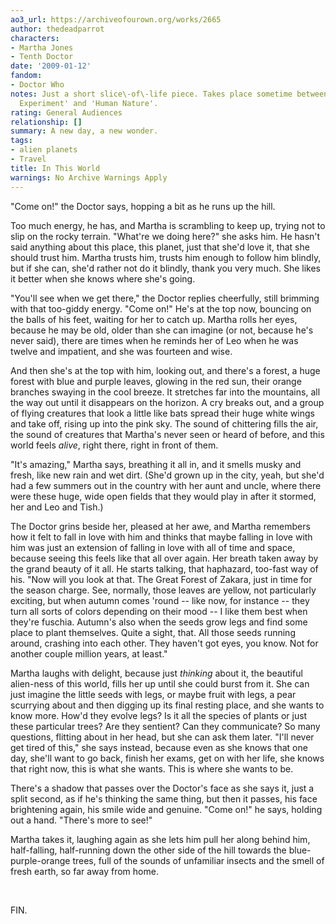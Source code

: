 ```yaml
---
ao3_url: https://archiveofourown.org/works/2665
author: thedeadparrot
characters:
- Martha Jones
- Tenth Doctor
date: '2009-01-12'
fandom:
- Doctor Who
notes: Just a short slice\-of\-life piece. Takes place sometime between 'The Lazarus
  Experiment' and 'Human Nature'.
rating: General Audiences
relationship: []
summary: A new day, a new wonder.
tags:
- alien planets
- Travel
title: In This World
warnings: No Archive Warnings Apply
---
```


"Come on!" the Doctor says, hopping a bit as he runs up the hill.

Too much energy, he has, and Martha is scrambling to keep up, trying not to slip on the rocky terrain. "What're we doing here?" she asks him. He hasn't said anything about this place, this planet, just that she'd love it, that she should trust him. Martha trusts him, trusts him enough to follow him blindly, but if she can, she'd rather not do it blindly, thank you very much. She likes it better when she knows where she's going.

"You'll see when we get there," the Doctor replies cheerfully, still brimming with that too\-giddy energy. "Come on!" He's at the top now, bouncing on the balls of his feet, waiting for her to catch up. Martha rolls her eyes, because he may be old, older than she can imagine (or not, because he's never said), there are times when he reminds her of Leo when he was twelve and impatient, and she was fourteen and wise.

And then she's at the top with him, looking out, and there's a forest, a huge forest with blue and purple leaves, glowing in the red sun, their orange branches swaying in the cool breeze. It stretches far into the mountains, all the way out until it disappears on the horizon. A cry breaks out, and a group of flying creatures that look a little like bats spread their huge white wings and take off, rising up into the pink sky. The sound of chittering fills the air, the sound of creatures that Martha's never seen or heard of before, and this world feels *alive*, right there, right in front of them.

"It's amazing," Martha says, breathing it all in, and it smells musky and fresh, like new rain and wet dirt. (She'd grown up in the city, yeah, but she'd had a few summers out in the country with her aunt and uncle, where there were these huge, wide open fields that they would play in after it stormed, her and Leo and Tish.)

The Doctor grins beside her, pleased at her awe, and Martha remembers how it felt to fall in love with him and thinks that maybe falling in love with him was just an extension of falling in love with all of time and space, because seeing this feels like that all over again. Her breath taken away by the grand beauty of it all. He starts talking, that haphazard, too\-fast way of his. "Now will you look at that. The Great Forest of Zakara, just in time for the season charge. See, normally, those leaves are yellow, not particularly exciting, but when autumn comes 'round \-\- like now, for instance \-\- they turn all sorts of colors depending on their mood \-\- I like them best when they're fuschia. Autumn's also when the seeds grow legs and find some place to plant themselves. Quite a sight, that. All those seeds running around, crashing into each other. They haven't got eyes, you know. Not for another couple million years, at least."

Martha laughs with delight, because just *thinking* about it, the beautiful alien\-ness of this world, fills her up until she could burst from it. She can just imagine the little seeds with legs, or maybe fruit with legs, a pear scurrying about and then digging up its final resting place, and she wants to know more. How'd they evolve legs? Is it all the species of plants or just these particular trees? Are they sentient? Can they communicate? So many questions, flitting about in her head, but she can ask them later. "I'll never get tired of this," she says instead, because even as she knows that one day, she'll want to go back, finish her exams, get on with her life, she knows that right now, this is what she wants. This is where she wants to be.

There's a shadow that passes over the Doctor's face as she says it, just a split second, as if he's thinking the same thing, but then it passes, his face brightening again, his smile wide and genuine. "Come on!" he says, holding out a hand. "There's more to see!"

Martha takes it, laughing again as she lets him pull her along behind him, half\-falling, half\-running down the other side of the hill towards the blue\-purple\-orange trees, full of the sounds of unfamiliar insects and the smell of fresh earth, so far away from home.

 

FIN.
